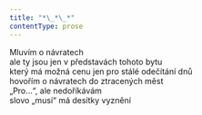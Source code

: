 ```yaml
---
title: "*\_*\_*"
contentType: prose
---
```


<section>

Mluvím o návratech  
ale ty jsou jen v představách tohoto bytu  
který má možná cenu jen pro stálé odečítání dnů  
hovořím o návratech do ztracených měst  
„Pro…“, ale nedoříkávám  
slovo „musí“ má desítky vyznění

</section>
